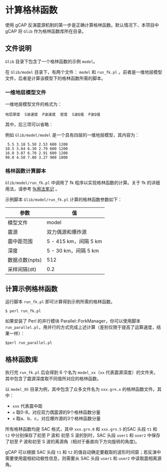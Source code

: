 # 计算格林函数

使用 gCAP 反演震源机制的第一步是正确计算格林函数。默认情况下，本项目中 gCAP 将 `Glib` 作为格林函数库所在目录。

## 文件说明

`Glib` 目录下包含了一个格林函数的示例 `model`。

在 `Glib/model` 目录下，有两个文件： `model` 和 `run_fk.pl` 。前者是一维地层模型文件，后者是计算该模型下的格林函数所需的脚本。

### 一维地层模型文件

一维地层模型文件的格式为：

    地层厚度  S波速度  P波速度  密度  S波Q值  P波Q值

其中，后三项可以省略：

例如 `Glib/model/model` 是一个具有四层的一维地层模型，其内容为：

     5.5 3.18 5.50 2.53 600 1200
    10.5 3.64 6.30 2.79 600 1200
    16.0 3.87 6.70 2.91 600 1200
    90.0 4.50 7.80 3.27 900 1800

### 格林函数计算脚本

`Glib/model/run_fk.pl` 中调用了 fk 程序以实现格林函数的计算。关于 fk 的详细用法，请参考 [fk用法笔记](https://seisman.info/fk-notes.html) 。

示例脚本 `Glib/model/run_fk.pl` 计算的格林函数参数如下：

| 参数             | 值                                  |
|------------------|-------------------------------------|
| 模型文件         | model                               |
| 震源             | 双力偶源和爆炸源                    |
| 震中距范围       | 5 - 415 km，间隔 5 km               |
| 深度             | 5 - 30 km，间隔 5 km                |
| 数据点数(npts)   | 512                                 |
| 采样间隔(dt)     | 0.2                                 |

## 计算示例格林函数

运行脚本 `run_fk.pl` 即可计算得到示例所需的格林函数。

    $ perl run_fk.pl

如果安装了 Perl 的并行模块 Parallel::ForkManager，你可以使用脚本 `run_parallel.pl`，用并行的方式完成上述计算（差别仅限于提高了运算速度，结果一样）：

    $perl run_parallel.pl

## 格林函数库

执行完 `run_fk.pl` 后会得到 6 个名为 `model_xx`（`xx` 代表震源深度）的文件夹，其中包含了震源深度取不同值所对应的格林函数。

以 `model_05` 目录为例，其中包含了众多文件名为 `xxx.grn.x` 的格林函数文件。其中：

- `xxx` 代表震中距
- `x` 取0-8，对应双力偶震源的9个格林函数分量
- `x` 取a、b、c，对应爆炸源的3个格林函数分量

所有格林函数均是 SAC 格式，其中 `xxx.grn.0` 和 `xxx.grn.5` 的SAC 头段 `t1` 和 `t2` 中分别保存了初至 P 波和 初至 S 波的到时，SAC 头段 `user1` 和 `user2` 中保存了初至 P 波和初至 S 波的离源角（相对于垂直向下方向旋转的角度)。

gCAP 可以根据 SAC 头段 `t1` 和 `t2` 的值自动确定要截取的波形时间窗；若反演中需要使用震相初动极性信息，则需要从 SAC 头段 `user1` 和 `user2` 中读取震相离源角。

